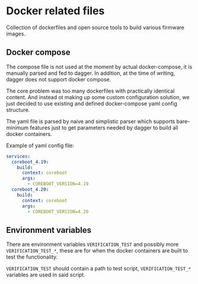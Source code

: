 # Docker related files

Collection of dockerfiles and open source tools to
build various firmware images.


## Docker compose

The compose file is not used at the moment by actual docker-compose, it is manually parsed and fed to dagger. In addition, at the time of writing, dagger does not support docker compose.

The core problem was too many dockerfiles with practically identical content. And instead ot making up some custom configuration solution, we just decided to use existing and defined docker-compose yaml config structure.

The yaml file is parsed by naive and simplistic parser which supports bare-minimum features just to get parameters needed by dagger to build all docker containers.

Example of yaml config file:
```yaml
services:
  coreboot_4.19:
    build:
      context: coreboot
      args:
        - COREBOOT_VERSION=4.19
  coreboot_4.20:
    build:
      context: coreboot
      args:
        - COREBOOT_VERSION=4.20
```


## Environment variables

There are environment variables `VERIFICATION_TEST` and possibly more `VERIFICATION_TEST_*`, these are for when the docker containers are built to test the functionality.

`VERIFICATION_TEST` should contain a path to test script, `VERIFICATION_TEST_*` variables are used in said script.


